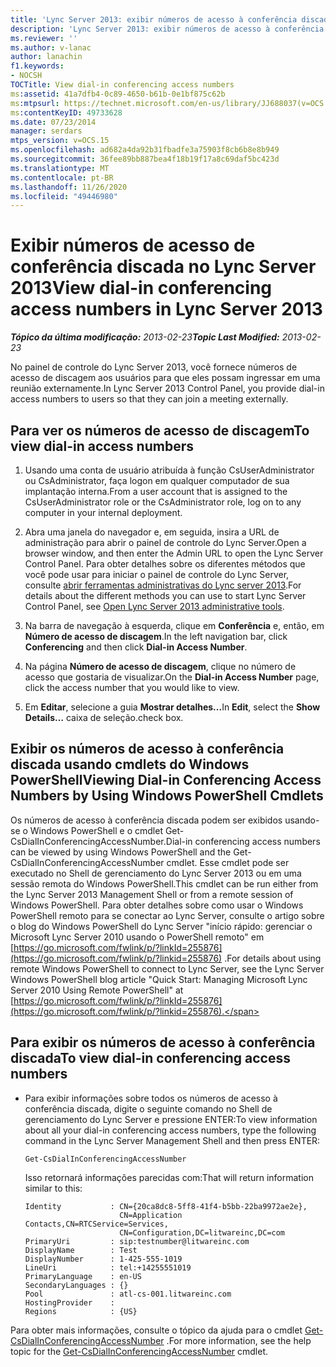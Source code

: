 ```yaml
---
title: 'Lync Server 2013: exibir números de acesso à conferência discada'
description: 'Lync Server 2013: exibir números de acesso à conferência discada.'
ms.reviewer: ''
ms.author: v-lanac
author: lanachin
f1.keywords:
- NOCSH
TOCTitle: View dial-in conferencing access numbers
ms:assetid: 41a7dfb4-0c89-4650-b61b-0e1bf875c62b
ms:mtpsurl: https://technet.microsoft.com/en-us/library/JJ688037(v=OCS.15)
ms:contentKeyID: 49733628
ms.date: 07/23/2014
manager: serdars
mtps_version: v=OCS.15
ms.openlocfilehash: ad682a4da92b31fbadfe3a75903f8cb6b8e8b949
ms.sourcegitcommit: 36fee89bb887bea4f18b19f17a8c69daf5bc423d
ms.translationtype: MT
ms.contentlocale: pt-BR
ms.lasthandoff: 11/26/2020
ms.locfileid: "49446980"
---
```

# <a name="view-dial-in-conferencing-access-numbers-in-lync-server-2013"></a><span data-ttu-id="d323a-103">Exibir números de acesso de conferência discada no Lync Server 2013</span><span class="sxs-lookup"><span data-stu-id="d323a-103">View dial-in conferencing access numbers in Lync Server 2013</span></span>

<div data-xmlns="http://www.w3.org/1999/xhtml">

<div class="topic" data-xmlns="http://www.w3.org/1999/xhtml" data-msxsl="urn:schemas-microsoft-com:xslt" data-cs="https://msdn.microsoft.com/">

<div data-asp="https://msdn2.microsoft.com/asp">



</div>

<div id="mainSection">

<div id="mainBody"><span data-ttu-id="d323a-104">

<span> </span></span><span class="sxs-lookup"><span data-stu-id="d323a-104">

<span> </span></span></span>

<span data-ttu-id="d323a-105">_**Tópico da última modificação:** 2013-02-23_</span><span class="sxs-lookup"><span data-stu-id="d323a-105">_**Topic Last Modified:** 2013-02-23_</span></span>

<span data-ttu-id="d323a-106">No painel de controle do Lync Server 2013, você fornece números de acesso de discagem aos usuários para que eles possam ingressar em uma reunião externamente.</span><span class="sxs-lookup"><span data-stu-id="d323a-106">In Lync Server 2013 Control Panel, you provide dial-in access numbers to users so that they can join a meeting externally.</span></span>

<div>

## <a name="to-view-dial-in-access-numbers"></a><span data-ttu-id="d323a-107">Para ver os números de acesso de discagem</span><span class="sxs-lookup"><span data-stu-id="d323a-107">To view dial-in access numbers</span></span>

1.  <span data-ttu-id="d323a-108">Usando uma conta de usuário atribuída à função CsUserAdministrator ou CsAdministrator, faça logon em qualquer computador de sua implantação interna.</span><span class="sxs-lookup"><span data-stu-id="d323a-108">From a user account that is assigned to the CsUserAdministrator role or the CsAdministrator role, log on to any computer in your internal deployment.</span></span>

2.  <span data-ttu-id="d323a-109">Abra uma janela do navegador e, em seguida, insira a URL de administração para abrir o painel de controle do Lync Server.</span><span class="sxs-lookup"><span data-stu-id="d323a-109">Open a browser window, and then enter the Admin URL to open the Lync Server Control Panel.</span></span> <span data-ttu-id="d323a-110">Para obter detalhes sobre os diferentes métodos que você pode usar para iniciar o painel de controle do Lync Server, consulte [abrir ferramentas administrativas do Lync server 2013](lync-server-2013-open-lync-server-administrative-tools.md).</span><span class="sxs-lookup"><span data-stu-id="d323a-110">For details about the different methods you can use to start Lync Server Control Panel, see [Open Lync Server 2013 administrative tools](lync-server-2013-open-lync-server-administrative-tools.md).</span></span>

3.  <span data-ttu-id="d323a-111">Na barra de navegação à esquerda, clique em **Conferência** e, então, em  **Número de acesso de discagem**.</span><span class="sxs-lookup"><span data-stu-id="d323a-111">In the left navigation bar, click **Conferencing** and then click **Dial-in Access Number**.</span></span>

4.  <span data-ttu-id="d323a-112">Na página **Número de acesso de discagem**, clique no número de acesso que gostaria de visualizar.</span><span class="sxs-lookup"><span data-stu-id="d323a-112">On the **Dial-in Access Number** page, click the access number that you would like to view.</span></span>

5.  <span data-ttu-id="d323a-113">Em **Editar**, selecione a guia **Mostrar detalhes...**</span><span class="sxs-lookup"><span data-stu-id="d323a-113">In **Edit**, select the **Show Details…**</span></span> <span data-ttu-id="d323a-114">caixa de seleção.</span><span class="sxs-lookup"><span data-stu-id="d323a-114">check box.</span></span>

</div>

<div>

## <a name="viewing-dial-in-conferencing-access-numbers-by-using-windows-powershell-cmdlets"></a><span data-ttu-id="d323a-115">Exibir os números de acesso à conferência discada usando cmdlets do Windows PowerShell</span><span class="sxs-lookup"><span data-stu-id="d323a-115">Viewing Dial-in Conferencing Access Numbers by Using Windows PowerShell Cmdlets</span></span>

<span data-ttu-id="d323a-116">Os números de acesso à conferência discada podem ser exibidos usando-se o Windows PowerShell e o cmdlet Get-CsDialInConferencingAccessNumber.</span><span class="sxs-lookup"><span data-stu-id="d323a-116">Dial-in conferencing access numbers can be viewed by using Windows PowerShell and the Get-CsDialInConferencingAccessNumber cmdlet.</span></span> <span data-ttu-id="d323a-117">Esse cmdlet pode ser executado no Shell de gerenciamento do Lync Server 2013 ou em uma sessão remota do Windows PowerShell.</span><span class="sxs-lookup"><span data-stu-id="d323a-117">This cmdlet can be run either from the Lync Server 2013 Management Shell or from a remote session of Windows PowerShell.</span></span> <span data-ttu-id="d323a-118">Para obter detalhes sobre como usar o Windows PowerShell remoto para se conectar ao Lync Server, consulte o artigo sobre o blog do Windows PowerShell do Lync Server "início rápido: gerenciar o Microsoft Lync Server 2010 usando o PowerShell remoto" em [https://go.microsoft.com/fwlink/p/?linkId=255876](https://go.microsoft.com/fwlink/p/?linkid=255876) .</span><span class="sxs-lookup"><span data-stu-id="d323a-118">For details about using remote Windows PowerShell to connect to Lync Server, see the Lync Server Windows PowerShell blog article "Quick Start: Managing Microsoft Lync Server 2010 Using Remote PowerShell" at [https://go.microsoft.com/fwlink/p/?linkId=255876](https://go.microsoft.com/fwlink/p/?linkid=255876).</span></span>

<div>

## <a name="to-view-dial-in-conferencing-access-numbers"></a><span data-ttu-id="d323a-119">Para exibir os números de acesso à conferência discada</span><span class="sxs-lookup"><span data-stu-id="d323a-119">To view dial-in conferencing access numbers</span></span>

  - <span data-ttu-id="d323a-120">Para exibir informações sobre todos os números de acesso à conferência discada, digite o seguinte comando no Shell de gerenciamento do Lync Server e pressione ENTER:</span><span class="sxs-lookup"><span data-stu-id="d323a-120">To view information about all your dial-in conferencing access numbers, type the following command in the Lync Server Management Shell and then press ENTER:</span></span>
    
        Get-CsDialInConferencingAccessNumber
    
    <span data-ttu-id="d323a-121">Isso retornará informações parecidas com:</span><span class="sxs-lookup"><span data-stu-id="d323a-121">That will return information similar to this:</span></span>
    
        Identity           : CN={20ca8dc8-5ff8-41f4-b5bb-22ba9972ae2e},
                             CN=Application Contacts,CN=RTCService=Services,
                             CN=Configuration,DC=litwareinc,DC=com
        PrimaryUri         : sip:testnumber@litwareinc.com
        DisplayName        : Test
        DisplayNumber      : 1-425-555-1019
        LineUri            : tel:+14255551019
        PrimaryLanguage    : en-US
        SecondaryLanguages : {}
        Pool               : atl-cs-001.litwareinc.com
        HostingProvider    :
        Regions            : {US}

</div>

<span data-ttu-id="d323a-122">Para obter mais informações, consulte o tópico da ajuda para o cmdlet [Get-CsDialInConferencingAccessNumber](https://docs.microsoft.com/powershell/module/skype/Get-CsDialInConferencingAccessNumber) .</span><span class="sxs-lookup"><span data-stu-id="d323a-122">For more information, see the help topic for the [Get-CsDialInConferencingAccessNumber](https://docs.microsoft.com/powershell/module/skype/Get-CsDialInConferencingAccessNumber) cmdlet.</span></span>

<span data-ttu-id="d323a-123"></div>

</div>

<span> </span>

</div>

</div>

</span><span class="sxs-lookup"><span data-stu-id="d323a-123"></div>

</div>

<span> </span>

</div>

</div>

</span></span></div>


